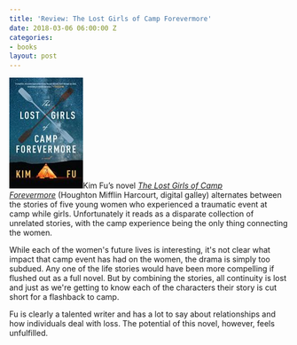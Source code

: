 ```yaml
---
title: 'Review: The Lost Girls of Camp Forevermore'
date: 2018-03-06 06:00:00 Z
categories:
- books
layout: post
---
```


![](/assets/images/51NPqrba-9L-133x200.jpg)Kim Fu’s novel [_The Lost Girls of Camp Forevermore_](http://amzn.to/2CIRM6F) (Houghton Mifflin Harcourt, digital galley) alternates between the stories of five young women who experienced a traumatic event at camp while girls. Unfortunately it reads as a disparate collection of unrelated stories, with the camp experience being the only thing connecting the women.

While each of the women's future lives is interesting, it's not clear what impact that camp event has had on the women, the drama is simply too subdued. Any one of the life stories would have been more compelling if flushed out as a full novel. But by combining the stories, all continuity is lost and just as we're getting to know each of the characters their story is cut short for a flashback to camp.

Fu is clearly a talented writer and has a lot to say about relationships and how individuals deal with loss. The potential of this novel, however, feels unfulfilled.
